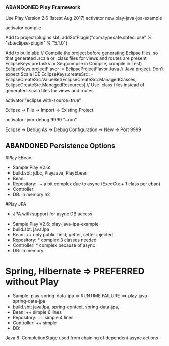 ### ABANDONED Play Framework
Use Play Version 2.6 (latest Aug 2017)
activator new play-java-jpa-example

activator compile

Add to project/plugins.sbt:
addSbtPlugin("com.typesafe.sbteclipse" % "sbteclipse-plugin" % "5.1.0")

Add to build.sbt:
// Compile the project before generating Eclipse files, so that generated .scala or .class files for views and routes are present
EclipseKeys.preTasks := Seq(compile in Compile, compile in Test)
EclipseKeys.projectFlavor := EclipseProjectFlavor.Java           // Java project. Don't expect Scala IDE
EclipseKeys.createSrc := EclipseCreateSrc.ValueSet(EclipseCreateSrc.ManagedClasses, EclipseCreateSrc.ManagedResources)  // Use .class files instead of generated .scala files for views and routes

activator "eclipse with-source=true"

Eclipse -> File -> Import -> Existing Project

activator -jvm-debug 9999 "~run"

Eclipse -> Debug As -> Debug Configuration -> New -> Port 9999

## ABANDONED Persistence Options
#Play EBean:
* Sample Play V2.6: 
* build.sbt: jdbc, PlayJava, PlayEbean
* Bean: 
* Repository: -+ a bit complex due to async (ExecCtx + 1 class per eban)
* Controller: 
* DB: in memory h2

#Play JPA
- JPA with support for async DB access
* Sample Play V2.6: play-java-jpa-example
* build.sbt: javaJpa
* Bean: ++ only public field; getter, setter injected
* Repository: * complex 3 classes needed
* Controller: * complex because of async
* DB: in memory

# Spring, Hibernate => PREFERRED without Play
* Sample: play-spring-data-jpa => RUNTIME FAILURE
==> play-java-spring-data-jpa
* build.sbt: javaJpa, spring-context, spring-data-jpa, 
* Bean: ++ simple 6 lines
* Repository: ++ simple 4 lines
* Controller: ++ simple
* DB: 

Java 8: CompletionStage used from chaining of dependent async actions
